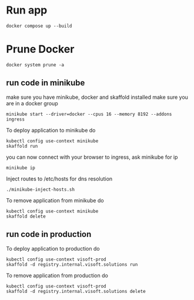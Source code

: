 # Run app
```
docker compose up --build
```

# Prune Docker
```
docker system prune -a
```

## run code in minikube
make sure you have minikube, docker and skaffold installed
make sure you are in a docker group
```shell
minikube start --driver=docker --cpus 16 --memory 8192 --addons ingress
```

To deploy application to minikube do
```shell
kubectl config use-context minikube
skaffold run
```

you can now connect with your browser to ingress, ask minikube for ip
```shell
minikube ip
```

Inject routes to /etc/hosts for dns resolution
```shell
./minikube-inject-hosts.sh
```

To remove application from minikube do
```shell
kubectl config use-context minikube
skaffold delete
```

## run code in production
To deploy application to production do
```shell
kubectl config use-context visoft-prod
skaffold -d registry.internal.visoft.solutions run
```

To remove application from production do
```shell
kubectl config use-context visoft-prod
skaffold -d registry.internal.visoft.solutions delete
```
